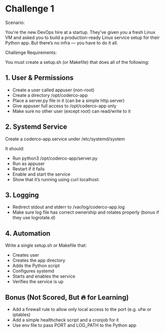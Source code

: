 # Challenge 1

Scenario:

You're the new DevOps hire at a startup. They've given you a fresh Linux VM and asked you to build a production-ready Linux service setup for their Python app. But there’s no infra — you have to do it all.

Challenge Requirements:

You must create a setup.sh (or Makefile) that does all of the following:

## 1. User & Permissions

- Create a user called appuser (non-root)
- Create a directory /opt/coderco-app
- Place a server.py file in it (can be a simple http.server)
- Give appuser full access to /opt/coderco-app only
- Make sure no other user (except root) can read/write to it

## 2. Systemd Service

Create a coderco-app.service under /etc/systemd/system

It should:

- Run python3 /opt/coderco-app/server.py
- Run as appuser
- Restart if it fails
- Enable and start the service
- Show that it’s running using curl localhost:<port>

## 3. Logging

- Redirect stdout and stderr to /var/log/coderco-app.log
- Make sure log file has correct ownership and rotates properly (bonus if they use logrotate.d)

## 4. Automation

Write a single setup.sh or Makefile that:

- Creates user
- Creates the app directory
- Adds the Python script
- Configures systemd
- Starts and enables the service
- Verifies the service is up

## Bonus (Not Scored, But 🔥 for Learning)

- Add a firewall rule to allow only local access to the port (e.g. ufw or iptables)
- Add a simple healthcheck script and a cronjob for it
- Use env file to pass PORT and LOG_PATH to the Python app
